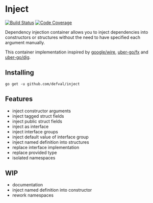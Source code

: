 # Inject
[![Build Status](https://img.shields.io/travis/defval/inject.svg?style=for-the-badge&logo=travis)](https://travis-ci.org/defval/inject)
[![Code Coverage](https://img.shields.io/codecov/c/github/defval/inject.svg?style=for-the-badge&logo=codecov)](https://codecov.io/gh/defval/inject)


Dependency injection container allows you to inject dependencies
into constructors or structures without the need to have specified
each argument manually.

This container implementation inspired by [google/wire](https://github.com/google/wire),
[uber-go/fx](https://github.com/uber-go/fx) and [uber-go/dig](https://github.com/uber-go/dig).

## Installing

```shell
go get -u github.com/defval/inject
```

## Features

- inject constructor arguments
- inject tagged struct fields
- inject public struct fields
- inject as interface
- inject interface groups
- inject default value of interface group
- inject named definition into structures
- replace interface implementation
- replace provided type
- isolated namespaces

## WIP

- documentation
- inject named definition into constructor
- rework namespaces
